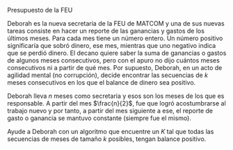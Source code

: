 
Presupuesto de la FEU

Deborah es la nueva secretaria de la FEU de MATCOM y una de sus nuevas
tareas consiste en hacer un reporte de las ganancias y gastos de los
últimos meses. Para cada mes tiene un número entero. Un número positivo
significaría que sobró dinero, ese mes, mientras que uno negativo indica
que se perdió dinero. El decano quiere saber la suma de ganancias o
gastos de algunos meses consecutivos, pero con el apuro no dijo cuántos
meses consecutivos ni a partir de qué mes. Por supuesto, Deborah, en un
acto de agilidad mental (no corrupción), decide encontrar las secuencias
de $k$ meses consecutivos en los que el balance de dinero sea positivo.

Deborah lleva $n$ meses como secretaria y esos son los meses de los que
es responsable. A partir del mes $\frac{n}{2}$, fue que logró
acostumbrarse al trabajo nuevo y por tanto, a partir del mes siguiente a
ese, el reporte de gasto o ganancia se mantuvo constante (siempre fue el
mismo).

Ayude a Deborah con un algoritmo que encuentre un $K$ tal que
todas las secuencias de meses de tamaño $k$ posibles, tengan balance
positivo.

